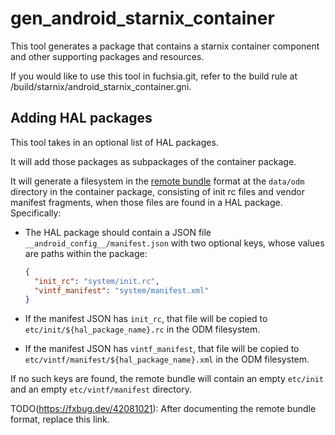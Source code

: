 # gen_android_starnix_container

This tool generates a package that contains a starnix container component and
other supporting packages and resources.

If you would like to use this tool in fuchsia.git, refer to the build rule at
/build/starnix/android_starnix_container.gni.

## Adding HAL packages

This tool takes in an optional list of HAL packages.

It will add those packages as subpackages of the container package.

It will generate a filesystem in the [remote bundle][1] format at the `data/odm`
directory in the container package, consisting of init rc files and vendor
manifest fragments, when those files are found in a HAL package. Specifically:

- The HAL package should contain a JSON file `__android_config__/manifest.json`
  with two optional keys, whose values are paths within the package:

  ```json
  {
    "init_rc": "system/init.rc",
    "vintf_manifest": "system/manifest.xml"
  }
  ```

- If the manifest JSON has `init_rc`, that file will be copied to
  `etc/init/${hal_package_name}.rc` in the ODM filesystem.

- If the manifest JSON has `vintf_manifest`, that file will be copied to
  `etc/vintf/manifest/${hal_package_name}.xml` in the ODM filesystem.

If no such keys are found, the remote bundle will contain an empty `etc/init`
and an empty `etc/vintf/manifest` directory.

TODO(https://fxbug.dev/42081021): After documenting the remote bundle format, replace this
link.

[1]: /src/starnix/kernel/fs/fuchsia/remote_bundle.rs
